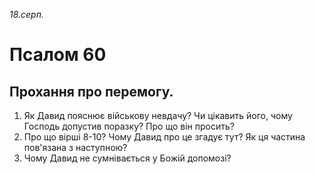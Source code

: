 
_18.серп._

# Псалом 60

## Прохання про перемогу.
1. Як Давид пояснює військову невдачу? Чи цікавить його, чому Господь допустив поразку? Про що він просить?
2. Про що вірші 8-10? Чому Давид про це згадує тут? Як ця частина пов'язана з наступною?
3. Чому Давид не сумнівається у Божій допомозі?
